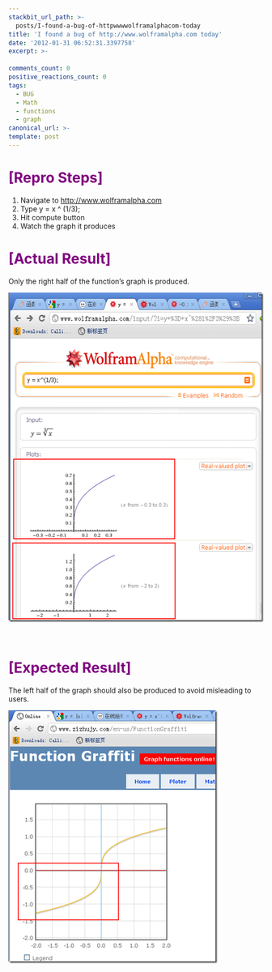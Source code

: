 ```yaml
---
stackbit_url_path: >-
  posts/I-found-a-bug-of-httpwwwwolframalphacom-today
title: 'I found a bug of http://www.wolframalpha.com today'
date: '2012-01-31 06:52:31.3397758'
excerpt: >-
  
comments_count: 0
positive_reactions_count: 0
tags: 
  - BUG
  - Math
  - functions
  - graph
canonical_url: >-
template: post
---
```

<h1><font color="#800080">[Repro Steps]</font></h1>  <ol>   <li>Navigate to <a href="http://www.wolframalpha.com">http://www.wolframalpha.com</a></li>    <li>Type y = x ^ (1/3);</li>    <li>Hit compute button</li>    <li>Watch the graph it produces</li> </ol>  <h1><font color="#800080">[Actual Result]</font></h1>  <p>Only the right half of the function’s graph is produced.</p>  <p><a href="https://raw.githubusercontent.com/Jeff-Tian/blogengine.net/master/Source/BlogEngine/BlogEngine.NET/App_Data/files/image_434.png"><img style="border-bottom: 0px; border-left: 0px; display: inline; border-top: 0px; border-right: 0px" title="I found a bug of http://www.wolframalpha.com today" border="0" alt="I found a bug of http://www.wolframalpha.com today" src="https://raw.githubusercontent.com/Jeff-Tian/blogengine.net/master/Source/BlogEngine/BlogEngine.NET/App_Data/files/image_thumb_169.png" width="551" height="651" /></a> </p>  <p>&#160;</p>  <h1><font color="#800080">[Expected Result]</font></h1>  <p>The left half of the graph should also be produced to avoid misleading to users.</p>  <p><a href="https://raw.githubusercontent.com/Jeff-Tian/blogengine.net/master/Source/BlogEngine/BlogEngine.NET/App_Data/files/image_435.png"><img style="border-bottom: 0px; border-left: 0px; display: inline; border-top: 0px; border-right: 0px" title="function graph for y = x ^ (1/3)" border="0" alt="function graph for y = x ^ (1/3)" src="https://raw.githubusercontent.com/Jeff-Tian/blogengine.net/master/Source/BlogEngine/BlogEngine.NET/App_Data/files/image_thumb_170.png" width="413" height="500" /></a></p>
